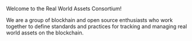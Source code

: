 Welcome to the Real World Assets Consortium!

We are a group of blockhain and open source enthusiasts who work together to define standards and practices for tracking and managing real world assets on the blockchain.
